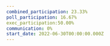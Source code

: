 ```yaml
---
combined_participation: 23.33%
poll_participation: 16.67%
exec_participation:50.00%
communication: 0%
start_date: 2022-06-30T00:00:00.000Z
---
```

